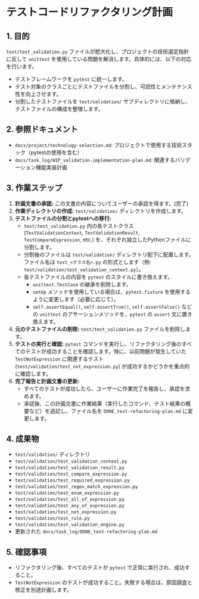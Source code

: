 # テストコードリファクタリング計画

## 1. 目的

`test/test_validation.py` ファイルが肥大化し、プロジェクトの技術選定指針に反して `unittest` を使用している問題を解消します。具体的には、以下の対応を行います。

*   テストフレームワークを `pytest` に統一します。
*   テスト対象のクラスごとにテストファイルを分割し、可読性とメンテナンス性を向上させます。
*   分割したテストファイルを `test/validation/` サブディレクトリに格納し、テストファイルの構成を整理します。

## 2. 参照ドキュメント

*   `docs/project/technology-selection.md`: プロジェクトで使用する技術スタック（pytestの使用を含む）
*   `docs/task_log/WIP_validation-implementation-plan.md`: 関連するバリデーション機能実装計画

## 3. 作業ステップ

1.  **計画文書の承認:** この文書の内容についてユーザーの承認を得ます。(完了)
2.  **作業ディレクトリの作成:** `test/validation/` ディレクトリを作成します。
3.  **テストファイルの分割とpytestへの移行:**
    *   `test/test_validation.py` 内の各テストクラス (`TestValidationContext`, `TestValidationResult`, `TestCompareExpression`, etc.) を、それぞれ独立したPythonファイルに分割します。
    *   分割後のファイルは `test/validation/` ディレクトリ配下に配置します。ファイル名は `test_<クラス名>.py` の形式とします（例: `test/validation/test_validation_context.py`）。
    *   各テストファイルの内容を `pytest` のスタイルに書き換えます。
        *   `unittest.TestCase` の継承を削除します。
        *   `setUp` メソッドを使用している場合は、`pytest.fixture` を使用するように変更します（必要に応じて）。
        *   `self.assertEqual()`, `self.assertTrue()`, `self.assertFalse()` などの `unittest` のアサーションメソッドを、`pytest` の `assert` 文に置き換えます。
4.  **元のテストファイルの削除:** `test/test_validation.py` ファイルを削除します。
5.  **テストの実行と確認:** `pytest` コマンドを実行し、リファクタリング後のすべてのテストが成功することを確認します。特に、以前問題が発生していた `TestNotExpression` に関連するテスト (`test/validation/test_not_expression.py`) が成功するかどうかを重点的に確認します。
6.  **完了報告と計画文書の更新:**
    *   すべてのテストが成功したら、ユーザーに作業完了を報告し、承認を求めます。
    *   承認後、この計画文書に作業結果（実行したコマンド、テスト結果の概要など）を追記し、ファイル名を `DONE_test-refactoring-plan.md` に変更します。

## 4. 成果物

*   `test/validation/` ディレクトリ
*   `test/validation/test_validation_context.py`
*   `test/validation/test_validation_result.py`
*   `test/validation/test_compare_expression.py`
*   `test/validation/test_required_expression.py`
*   `test/validation/test_regex_match_expression.py`
*   `test/validation/test_enum_expression.py`
*   `test/validation/test_all_of_expression.py`
*   `test/validation/test_any_of_expression.py`
*   `test/validation/test_not_expression.py`
*   `test/validation/test_rule.py`
*   `test/validation/test_validation_engine.py`
*   更新された `docs/task_log/DONE_test-refactoring-plan.md`

## 5. 確認事項

*   リファクタリング後、すべてのテストが `pytest` で正常に実行され、成功すること。
*   `TestNotExpression` のテストが成功すること。失敗する場合は、原因調査と修正を別途計画します。
